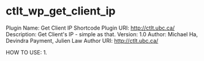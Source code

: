 ctlt_wp_get_client_ip
=====================

Plugin Name: Get Client IP Shortcode
Plugin URI: http://ctlt.ubc.ca/
Description: Get Client's IP - simple as that.
Version: 1.0
Author: Michael Ha, Devindra Payment, Julien Law
Author URI: http://ctlt.ubc.ca/

HOW TO USE:
1. 
